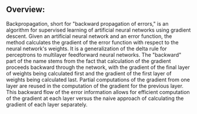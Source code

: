 <h2>Overview:</h2> 

Backpropagation, short for "backward propagation of errors," is an algorithm for supervised learning of artificial neural networks using gradient descent. Given an artificial neural network and an error function, the method calculates the gradient of the error function with respect to the neural network's weights. It is a generalization of the delta rule for perceptrons to multilayer feedforward neural networks. The "backward" part of the name stems from the fact that calculation of the gradient proceeds backward through the network, with the gradient of the final layer of weights being calculated first and the gradient of the first layer of weights being calculated last. Partial computations of the gradient from one layer are reused in the computation of the gradient for the previous layer. This backward flow of the error information allows for efficient computation of the gradient at each layer versus the naive approach of calculating the gradient of each layer separately.


